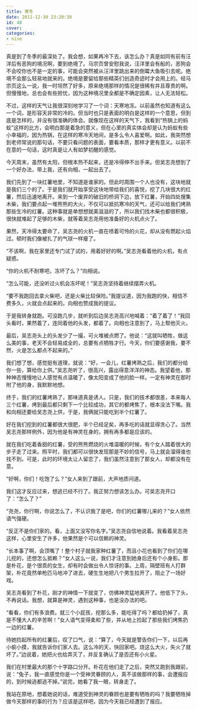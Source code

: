 ```yaml
---
title: 寒冬
date: 2011-12-30 23:20:39
id: 48
cover: 
categories:
- nise
---
```


 真是到了冬季的最深处了。我会想，如果再冷下去，该怎么办？真是如同有前有汪洋后有恶狗的境况啊，要到绝境了。马宗页曾安慰我说，汪洋里会有船的，恶狗会不会咬你也不是一定的事，可能会突然被从汪洋里跳出来的倒霉大鱼吸引去呢。绝境不会那么轻易地就来的。绝境是要留给那些精英们创造奇迹时才会用上的。经马宗页这么一说，我一时坦然了好多，原来绝境那样的情况是很稀有并且尊贵的啊。但慢慢地，总也会有些担忧，因为这种境况里全都是不确定因素，让人无法轻松。

 不过，这样的天气让我很深刻地学习了一个词：天寒地冻。以前虽然也知道有这么一个词，是形容天非常的冷的。但当时也只是表面的明白是这样的一个意思，但到底是怎样的，并没有很准确的体会。就像现在这样的天气下，我看到“热锅上的蚂蚁”这样的比方，会明白那是着急的意义，但在心里的真实体会却是认为蚂蚁有些小幸福的，因为热锅，在这样的寒冷天地间，是多么令人喜爱啊。如此，我突然想到老师常说的那句话，不要只看问题的表面，要看本质，那样才更有意义。以前不在意的一句话，这时真是让人有如梦初醒的感觉。

 今天周末，虽然有太阳，但根本热不起来，还是冷得伸不出手来。但吴志尧想到了一个好办法，带上我，还有向相，一起出去了。

 我们先到了一块红薯地里，不知道是谁家的。但此时周围一个人也没有，这块地就是我们三个的了。于是我们就开始享受这块地带给我们的喜悦，挖了几块很大的红薯，然后迅速地离开。来到一个废弃的破旧的桥洞下边，放下红薯，开始四处搜集木柴，我们要点起一堆熊熊的大火，不仅可以抵抗寒冷的天气，还可以给我们烤熟那些生冷的红薯。这种事就是单想想就美滋滋的了，所以我们找木柴也都很积极，很快就堆起了足够的木柴，就等着吴志尧用他准备好的火机点火了。

 果然，天冷得太要命了，吴志尧的火机一直在喷着可怜的火花，却从没有燃起火焰过。顿时我们像被扎了的气球一样瘪了。

 “不该啊，我在家里还专门试了试的，用着好好的啊。”吴志尧看着他的火机，有点疑惑。

 “你的火机不耐寒吧，冻坏了么？”向相说。

 “怎么可能，还没听过火机会冻坏呢！”吴志尧坚持着继续摆弄火机。

 “要不我跑回去拿火柴吧，还是火柴比较保险。”我提议道，因为我跑的快，相信不费多久，火就会点起来的。向相也赞成我的提议。

 于是我转身就跑。可没跑几步，就听到后边吴志尧高兴地喊着：“着了着了！”我回头看时，果然着了，连同着他的头发，都着了。向相也注意到了，马上帮他灭火。

 最后，吴志尧头上的头发少了一撮，可火堆被点燃了。他说：“这就叫牺牲，做这么美的事，老天不会轻易成全的，总要有点牺牲才行。今天，你们要感谢我，要不然，火是怎么都点不起来的。”

 我们想了想，感觉挺有道理，就说：“好，一会儿，红薯烤熟之后，我们的都分给你一些，算给你上供。”吴志尧听了，很高兴，露出得意洋洋的神态。我望着他，那种神态慢慢地让人感觉有点温暖了，像太阳变成了他的脸一样。一定有神灵在那时附了他的身，我默默地想。

 终于，我们的红薯烤熟了，那味道真是诱人。只是，我们的技术都很差，本来每人三个红薯，烤到最后都只剩下一个比较成功，其它的都烤焦了，根本没法下嘴。我和向相还要给吴志尧上供，于是，我俩就只能吃到半个红薯了。

 好在我们挖到的红薯都很大很肥，半个已经足矣，再多吃的话就显得贪心了。当然吴志尧那样例外，因为他是有神灵在身的，拥有再多都是应该的。

 就在我们吃着香甜的红薯，受的熊熊燃烧的火堆温暖的时候，有个女人踏着很大的步子走了过来。照平时，我们都可以很快发现那是不妙的信号，马上就会溜得谁也找不到。可是，此时的环境太让人留恋了，我们虽然注意到了那女人，却都没有在意。

 “好啊，你们！吃饱了么？”女人来到了跟前，大声地质问道。

 我们这才反应过来，想逃已经不行了。我正努力想该怎么办。可吴志尧开口了：“怎么了？”

 “尧尧，你行啊，你说怎么了，不认识我了是吧，你们的红薯哪儿来的？”女人依然语气强硬。

 “反正不是你们家的。看，上面又没写你名字。”吴志尧自信地说着。我看着吴志尧这样，心里安生了许多，他果然是个可以信赖的神灵。

 “长本事了啊，会顶嘴了！整个村子就我家种红薯了，而且小花也看到了你们在哪儿挖的，还想怎么抵赖？”女人这么一说，我们才注意到她身后还有个小身影。那是朴花，是个很乖的女生，却有时会做出令人惊讶的事。上周，隔壁班有人打群架，朴花竟然单枪匹马地冲了进去，硬生生地把八个男生拉开了，阻止了一场好戏。

 吴志尧看到了朴花，刚才的神情一下就变了，仿佛神灵猛地离开了。他低下了头，不再说话。我想，就算是神灵，遇到这种事，也是没办法的吧。

 “看看，你们有多浪费。就三个小屁孩，挖那么多，能吃得了吗？都给扔掉了，真是不懂大人的辛苦啊！”女人语气变得柔和了些，并从地上捡起了那些我们烤焦扔一边的红薯。

 待她捡起所有的红薯后，叹了口气，说：“算了，今天就是警告你们一下，以后再小偷小摸，我就告诉你们家人去。这么冷的天，快回家吧。烧这么大火，失火了就坏了。”边说着，她把火也给弄灭了，并反复确认了是否还有小火星。

 我们在村里最大的那个十字路口分开。朴花在他们走了之后，突然又跑到我跟前，说：“兔子，我一直感觉你是一个受神灵眷顾的人，真不该做那样的事，会遭报应的，到时候逃都逃不掉。”说完，她看了我一眼，转身走了。

 我站在原地，想着她说的话，难道受到神灵的眷顾也是要有牺牲的吗？我要牺牲掉做今天那样的事的行为？应该是这样吧，因为今天我已经遭到了报应。
